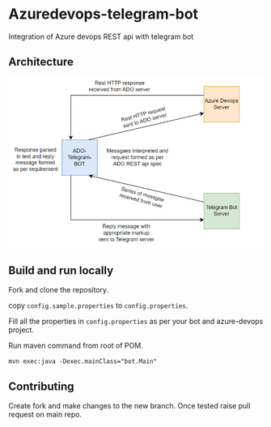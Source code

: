 # Azuredevops-telegram-bot
Integration of Azure devops REST api with telegram bot

## Architecture
![architecture.png](docs/architecture.png)

## Build and run locally

Fork and clone the repository.

copy `config.sample.properties` to `config.properties`.

Fill all the properties in `config.properties` as per your bot and azure-devops project.

Run maven command from root of POM.

    mvn exec:java -Dexec.mainClass="bot.Main"


## Contributing

Create fork and make changes to the new branch. Once tested raise pull request on main repo.